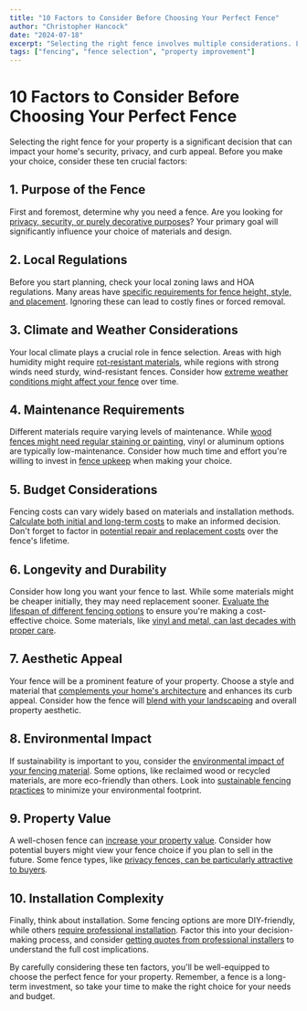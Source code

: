 ```yaml
---
title: "10 Factors to Consider Before Choosing Your Perfect Fence"
author: "Christopher Hancock"
date: "2024-07-18"
excerpt: "Selecting the right fence involves multiple considerations. Learn the ten crucial factors that can help you make the best choice for your property."
tags: ["fencing", "fence selection", "property improvement"]
---
```



# 10 Factors to Consider Before Choosing Your Perfect Fence

Selecting the right fence for your property is a significant decision that can impact your home's security, privacy, and curb appeal. Before you make your choice, consider these ten crucial factors:

## 1. Purpose of the Fence

First and foremost, determine why you need a fence. Are you looking for [privacy, security, or purely decorative purposes](https://www.bhg.com/home-improvement/outdoor/fences/fencing-for-function/)? Your primary goal will significantly influence your choice of materials and design.

## 2. Local Regulations

Before you start planning, check your local zoning laws and HOA regulations. Many areas have [specific requirements for fence height, style, and placement](https://www.findlaw.com/realestate/neighbors/fencing-laws-and-your-neighbors.html). Ignoring these can lead to costly fines or forced removal.

## 3. Climate and Weather Considerations

Your local climate plays a crucial role in fence selection. Areas with high humidity might require [rot-resistant materials](https://www.familyhandyman.com/article/best-wood-for-outdoor-projects/), while regions with strong winds need sturdy, wind-resistant fences. Consider how [extreme weather conditions might affect your fence](https://www.fence-depot.com/blog/how-weather-affects-your-fence/) over time.

## 4. Maintenance Requirements

Different materials require varying levels of maintenance. While [wood fences might need regular staining or painting](https://www.homeadvisor.com/r/wood-fence-maintenance/), vinyl or aluminum options are typically low-maintenance. Consider how much time and effort you're willing to invest in [fence upkeep](https://www.bhg.com/home-improvement/outdoor/fences/fence-maintenance/) when making your choice.

## 5. Budget Considerations

Fencing costs can vary widely based on materials and installation methods. [Calculate both initial and long-term costs](https://www.homeadvisor.com/cost/fencing/) to make an informed decision. Don't forget to factor in [potential repair and replacement costs](https://www.fixr.com/costs/fence-repair) over the fence's lifetime.

## 6. Longevity and Durability

Consider how long you want your fence to last. While some materials might be cheaper initially, they may need replacement sooner. [Evaluate the lifespan of different fencing options](https://www.networx.com/article/fence-life-expectancy) to ensure you're making a cost-effective choice. Some materials, like [vinyl and metal, can last decades with proper care](https://www.freedomfence.com/which-fencing-material-lasts-the-longest/).

## 7. Aesthetic Appeal

Your fence will be a prominent feature of your property. Choose a style and material that [complements your home's architecture](https://www.hgtv.com/outdoors/landscaping-and-hardscaping/how-to-choose-the-right-fence) and enhances its curb appeal. Consider how the fence will [blend with your landscaping](https://www.thisoldhouse.com/landscaping/21015640/8-backyard-privacy-fence-ideas) and overall property aesthetic.

## 8. Environmental Impact

If sustainability is important to you, consider the [environmental impact of your fencing material](https://www.greenmatters.com/p/eco-friendly-fencing-options). Some options, like reclaimed wood or recycled materials, are more eco-friendly than others. Look into [sustainable fencing practices](https://www.fenceworksofgeorgia.com/eco-friendly-fencing-options/) to minimize your environmental footprint.

## 9. Property Value

A well-chosen fence can [increase your property value](https://www.moving.com/tips/does-a-fence-increase-home-value/). Consider how potential buyers might view your fence choice if you plan to sell in the future. Some fence types, like [privacy fences, can be particularly attractive to buyers](https://www.homelight.com/blog/does-a-fence-increase-home-value/).

## 10. Installation Complexity

Finally, think about installation. Some fencing options are more DIY-friendly, while others [require professional installation](https://www.homeadvisor.com/r/diy-vs-professional-fence-installation/). Factor this into your decision-making process, and consider [getting quotes from professional installers](https://www.angi.com/articles/how-hire-fence-contractor.htm) to understand the full cost implications.

By carefully considering these ten factors, you'll be well-equipped to choose the perfect fence for your property. Remember, a fence is a long-term investment, so take your time to make the right choice for your needs and budget.